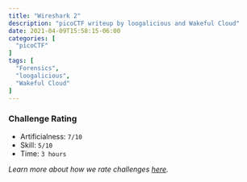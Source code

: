 ```yaml
---
title: "Wireshark 2"
description: "picoCTF writeup by loogalicious and Wakeful Cloud"
date: 2021-04-09T15:58:15-06:00
categories: [
  "picoCTF"
]
tags: [
  "Forensics",
  "loogalicious",
  "Wakeful Cloud"
]
---
```


### Challenge Rating
* Artificialness: `7/10`
* Skill: `5/10`
* Time: `3 hours`

*Learn more about how we rate challenges [here](/post/rating).*